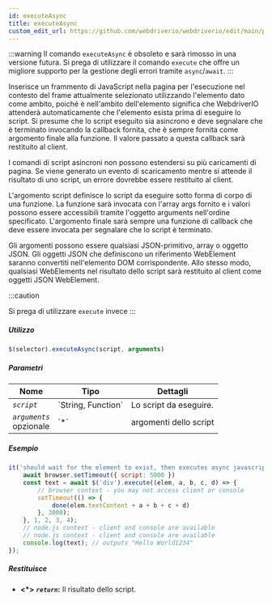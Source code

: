 ```yaml
---
id: executeAsync
title: executeAsync
custom_edit_url: https://github.com/webdriverio/webdriverio/edit/main/packages/webdriverio/src/commands/element/executeAsync.ts
---
```


:::warning
Il comando `executeAsync` è obsoleto e sarà rimosso in una versione futura.
Si prega di utilizzare il comando `execute` che offre un migliore supporto per
la gestione degli errori tramite `async`/`await`.
:::

Inserisce un frammento di JavaScript nella pagina per l'esecuzione nel contesto del frame
attualmente selezionato utilizzando l'elemento dato come ambito, poiché è nell'ambito dell'elemento
significa che WebdriverIO attenderà automaticamente che l'elemento esista prima di eseguire lo script.
Si presume che lo script eseguito sia asincrono e deve segnalare che è terminato invocando
la callback fornita, che è sempre fornita come argomento finale alla funzione. Il valore
passato a questa callback sarà restituito al client.

I comandi di script asincroni non possono estendersi su più caricamenti di pagina. Se viene generato un evento di scaricamento mentre
si attende il risultato di uno script, un errore dovrebbe essere restituito al client.

L'argomento script definisce lo script da eseguire sotto forma di corpo di una funzione. La funzione sarà
invocata con l'array args fornito e i valori possono essere accessibili tramite l'oggetto arguments
nell'ordine specificato. L'argomento finale sarà sempre una funzione di callback che deve essere invocata
per segnalare che lo script è terminato.

Gli argomenti possono essere qualsiasi JSON-primitivo, array o oggetto JSON. Gli oggetti JSON che definiscono un riferimento
WebElement saranno convertiti nell'elemento DOM corrispondente. Allo stesso modo, qualsiasi WebElements nel risultato
dello script sarà restituito al client come oggetti JSON WebElement.

:::caution

Si prega di utilizzare `execute` invece
:::

##### Utilizzo

```js
$(selector).executeAsync(script, arguments)
```

##### Parametri

<table>
  <thead>
    <tr>
      <th>Nome</th><th>Tipo</th><th>Dettagli</th>
    </tr>
  </thead>
  <tbody>
    <tr>
      <td><code><var>script</var></code></td>
      <td>`String, Function`</td>
      <td>Lo script da eseguire.</td>
    </tr>
    <tr>
      <td><code><var>arguments</var></code><br /><span className="label labelWarning">opzionale</span></td>
      <td>`*`</td>
      <td>argomenti dello script</td>
    </tr>
  </tbody>
</table>

##### Esempio

```js title="executeAsync.js"
it('should wait for the element to exist, then executes async javascript on the page with the element as first argument', async () => {
    await browser.setTimeout({ script: 5000 })
    const text = await $('div').execute((elem, a, b, c, d) => {
        // browser context - you may not access client or console
        setTimeout(() => {
            done(elem.textContent + a + b + c + d)
        }, 3000);
    }, 1, 2, 3, 4);
    // node.js context - client and console are available
    // node.js context - client and console are available
    console.log(text); // outputs "Hello World1234"
});
```

##### Restituisce

- **&lt;*&gt;**
            **<code><var>return</var></code>:**              Il risultato dello script.